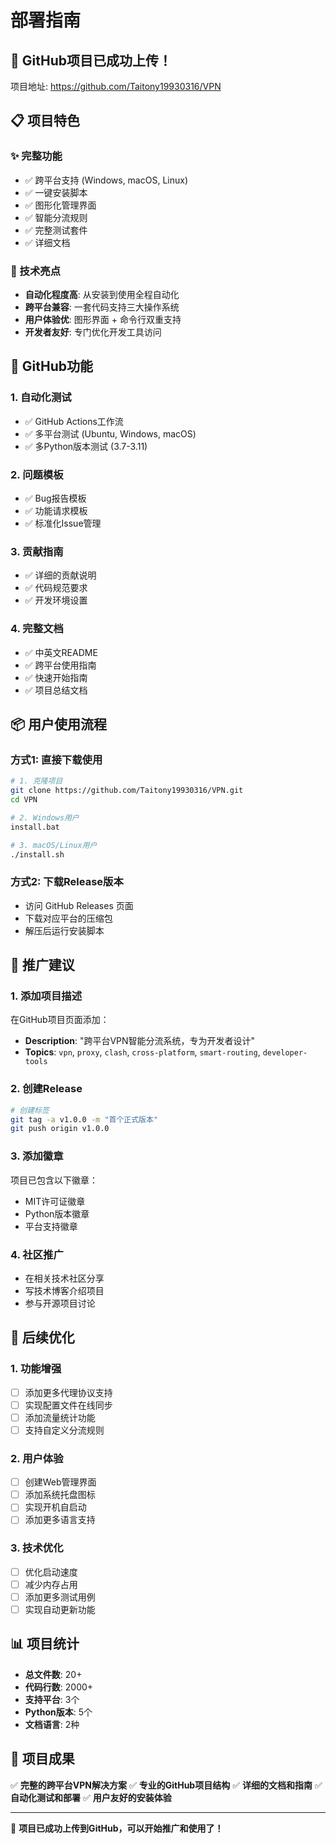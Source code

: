 # 部署指南

## 🚀 GitHub项目已成功上传！

项目地址: https://github.com/Taitony19930316/VPN

## 📋 项目特色

### ✨ 完整功能
- ✅ 跨平台支持 (Windows, macOS, Linux)
- ✅ 一键安装脚本
- ✅ 图形化管理界面
- ✅ 智能分流规则
- ✅ 完整测试套件
- ✅ 详细文档

### 🔧 技术亮点
- **自动化程度高**: 从安装到使用全程自动化
- **跨平台兼容**: 一套代码支持三大操作系统
- **用户体验优**: 图形界面 + 命令行双重支持
- **开发者友好**: 专门优化开发工具访问

## 🌟 GitHub功能

### 1. 自动化测试
- ✅ GitHub Actions工作流
- ✅ 多平台测试 (Ubuntu, Windows, macOS)
- ✅ 多Python版本测试 (3.7-3.11)

### 2. 问题模板
- ✅ Bug报告模板
- ✅ 功能请求模板
- ✅ 标准化Issue管理

### 3. 贡献指南
- ✅ 详细的贡献说明
- ✅ 代码规范要求
- ✅ 开发环境设置

### 4. 完整文档
- ✅ 中英文README
- ✅ 跨平台使用指南
- ✅ 快速开始指南
- ✅ 项目总结文档

## 📦 用户使用流程

### 方式1: 直接下载使用
```bash
# 1. 克隆项目
git clone https://github.com/Taitony19930316/VPN.git
cd VPN

# 2. Windows用户
install.bat

# 3. macOS/Linux用户
./install.sh
```

### 方式2: 下载Release版本
- 访问 GitHub Releases 页面
- 下载对应平台的压缩包
- 解压后运行安装脚本

## 🎯 推广建议

### 1. 添加项目描述
在GitHub项目页面添加：
- **Description**: "跨平台VPN智能分流系统，专为开发者设计"
- **Topics**: `vpn`, `proxy`, `clash`, `cross-platform`, `smart-routing`, `developer-tools`

### 2. 创建Release
```bash
# 创建标签
git tag -a v1.0.0 -m "首个正式版本"
git push origin v1.0.0
```

### 3. 添加徽章
项目已包含以下徽章：
- MIT许可证徽章
- Python版本徽章
- 平台支持徽章

### 4. 社区推广
- 在相关技术社区分享
- 写技术博客介绍项目
- 参与开源项目讨论

## 🔮 后续优化

### 1. 功能增强
- [ ] 添加更多代理协议支持
- [ ] 实现配置文件在线同步
- [ ] 添加流量统计功能
- [ ] 支持自定义分流规则

### 2. 用户体验
- [ ] 创建Web管理界面
- [ ] 添加系统托盘图标
- [ ] 实现开机自启动
- [ ] 添加更多语言支持

### 3. 技术优化
- [ ] 优化启动速度
- [ ] 减少内存占用
- [ ] 添加更多测试用例
- [ ] 实现自动更新功能

## 📊 项目统计

- **总文件数**: 20+
- **代码行数**: 2000+
- **支持平台**: 3个
- **Python版本**: 5个
- **文档语言**: 2种

## 🎉 项目成果

✅ **完整的跨平台VPN解决方案**
✅ **专业的GitHub项目结构**
✅ **详细的文档和指南**
✅ **自动化测试和部署**
✅ **用户友好的安装体验**

---

🚀 **项目已成功上传到GitHub，可以开始推广和使用了！**